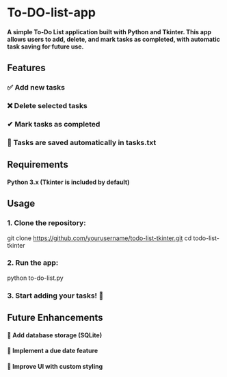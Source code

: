 # **To-DO-list-app**
#### A simple To-Do List application built with Python and Tkinter. This app allows users to add, delete, and mark tasks as completed, with automatic task saving for future use.

## **Features**
### ✅ Add new tasks
### ❌ Delete selected tasks
### ✔ Mark tasks as completed
### 💾 Tasks are saved automatically in tasks.txt

## **Requirements**
#### Python 3.x (Tkinter is included by default)

## **Usage**
### 1. Clone the repository:
git clone https://github.com/yourusername/todo-list-tkinter.git
cd todo-list-tkinter
### 2. Run the app:
python to-do-list.py
### 3. Start adding your tasks! 🎯

## **Future Enhancements**
#### 🔹 Add database storage (SQLite)
#### 🔹 Implement a due date feature
#### 🔹 Improve UI with custom styling
